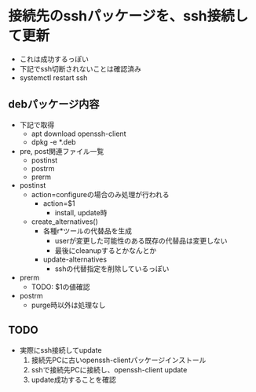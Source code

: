 # 接続先のsshパッケージを、ssh接続して更新

* これは成功するっぽい
* 下記でssh切断されないことは確認済み
* systemctl restart ssh

## debパッケージ内容

* 下記で取得
  * apt download openssh-client
  * dpkg -e *.deb
* pre, post関連ファイル一覧
  * postinst
  * postrm
  * prerm
* postinst
  * action=configureの場合のみ処理が行われる
    * action=$1
      * install, update時
  * create_alternatives()
    * 各種r*ツールの代替品を生成
      * userが変更した可能性のある既存の代替品は変更しない
      * 最後にcleanupするとかなんとか
    * update-alternatives
      * sshの代替指定を削除しているっぽい
* prerm
  * TODO: $1の値確認
* postrm
  * purge時以外は処理なし

## TODO

* 実際にssh接続してupdate
  1. 接続先PCに古いopenssh-clientパッケージインストール
  2. sshで接続先PCに接続し、openssh-client update
  3. update成功することを確認
 